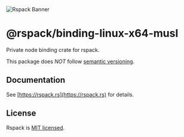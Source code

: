 <picture>
  <img alt="Rspack Banner" src="https://assets.rspack.rs/rspack/rspack-banner.png">
</picture>

# @rspack/binding-linux-x64-musl

Private node binding crate for rspack.

This package does *NOT* follow [semantic versioning](https://semver.org/).

## Documentation

See [https://rspack.rs](https://rspack.rs) for details.

## License

Rspack is [MIT licensed](https://github.com/web-infra-dev/rspack/blob/main/LICENSE).
